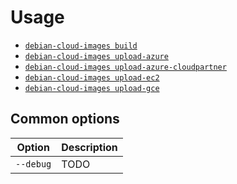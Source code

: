 # Usage

* [`debian-cloud-images build`](build.md)
* [`debian-cloud-images upload-azure`](upload_azure.md)
* [`debian-cloud-images upload-azure-cloudpartner`](upload_azure_cloudpartner.md)
* [`debian-cloud-images upload-ec2`](upload_ec2.md)
* [`debian-cloud-images upload-gce`](upload_gce.md)

## Common options

| Option | Description |
|---|---|
| `--debug` | TODO |
